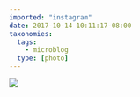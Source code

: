```yaml
---
imported: "instagram"
date: 2017-10-14 10:11:17-08:00
taxonomies:
  tags:
    - microblog
  type: [photo]
---
```

![](/media/images/photos/2017/10/76969d2dbc5fb7d2598baa2910fa1edc.jpg)

